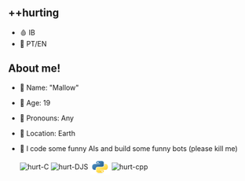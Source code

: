 ## ++hurting

- 🩸 IB
- 🐧 PT/EN

## About me!

- 👾 Name: "Mallow"
- 👾 Age: 19
- 👾 Pronouns: Any
- 👾 Location: Earth
- 👾 I code some funny AIs and build some funny bots (please kill me) 


  <img align="center" alt="hurt-C" height="30" width="40" src="https://cdn.jsdelivr.net/gh/devicons/devicon/icons/c/c-original.svg">
  <img align="center" alt="hurt-DJS" height="30" width="40" src="https://cdn.jsdelivr.net/gh/devicons/devicon/icons/discordjs/discordjs-original.svg">
  <img align="center" alt="hurt-Python" height="30" width="40" src="https://raw.githubusercontent.com/devicons/devicon/master/icons/python/python-original.svg">
  <img align="center" alt="hurt-cpp" height="30" width="40" src="https://cdn.jsdelivr.net/gh/devicons/devicon/icons/cplusplus/cplusplus-original.svg">
</div>
